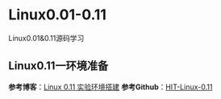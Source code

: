 # Linux0.01-0.11
Linux0.01&amp;0.11源码学习

## Linux0.11一环境准备
**参考博客**：[Linux 0.11 实验环境搭建](https://blog.csdn.net/longintchar/article/details/78827886)
**参考Github**：[HIT-Linux-0.11](https://github.com/Wangzhike/HIT-Linux-0.11.git)


